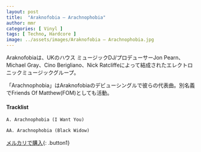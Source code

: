 ```yaml
---
layout: post
title:  "Araknofobia – Arachnophobia"
author: mmr
categories: [ Vinyl ]
tags: [ Techno, Hardcore ]
image: ../assets/images/Araknofobia – Arachnophobia.jpg
---
```


Araknofobiaは、UKのハウス ミュージックDJ/プロデューサーJon Pearn、Michael Gray、Cino Berigliano、Nick Ratcliffeによって結成されたエレクトロニックミュージックグループ。

「Arachnophobia」はAraknofobiaのデビューシングルで彼らの代表曲。別名義でFriends Of Matthew(FOM)としても活動。

#### Tracklist
```md
A. Arachnophobia (I Want You)

AA. Arachnophobia (Black Widow)
```

[メルカリで購入](https://jp.mercari.com/item/m74790346352){: .button1}

